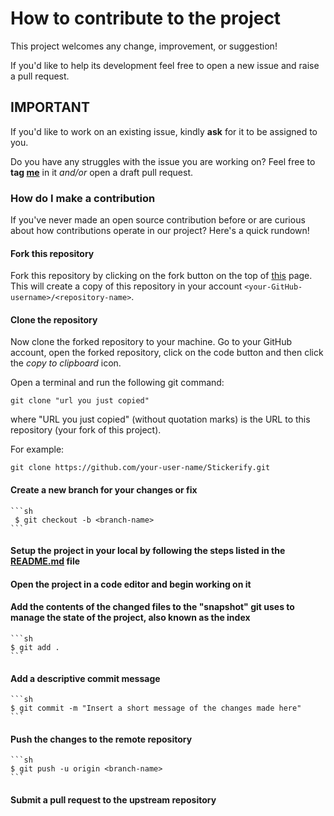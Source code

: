 # How to contribute to the project

This project welcomes any change, improvement, or suggestion!

If you'd like to help its development feel free to open a new issue and raise a pull request.

## IMPORTANT

If you'd like to work on an existing issue, kindly **ask** for it to be assigned to you.

Do you have any struggles with the issue you are working on? Feel free to **tag [me](https://github.com/rob93c)** in it _and/or_ open a draft pull request.

### How do I make a contribution

If you've never made an open source contribution before or are curious about how contributions operate in our project? Here's a quick rundown!

#### Fork this repository

Fork this repository by clicking on the fork button on the top of [this](https://github.com/rob93c/Stickerify) page.
This will create a copy of this repository in your account `<your-GitHub-username>/<repository-name>`.

#### Clone the repository

Now clone the forked repository to your machine. Go to your GitHub account, open the forked repository, click on the code button and then click the _copy to clipboard_ icon.

Open a terminal and run the following git command:

```
git clone "url you just copied"
```

where "URL you just copied" (without quotation marks) is the URL to this repository (your fork of this project). 

For example:

```
git clone https://github.com/your-user-name/Stickerify.git
```

#### Create a new branch for your changes or fix 

    ```sh
     $ git checkout -b <branch-name>
    ```

#### Setup the project in your local by following the steps listed in the [README.md](https://github.com/rob93c/Stickerify#how-to-set-up-the-project) file

#### Open the project in a code editor and begin working on it
#### Add the contents of the changed files to the "snapshot" git uses to manage the state of the project, also known as the index

    ```sh
    $ git add .
    ```

#### Add a descriptive commit message

    ```sh
    $ git commit -m "Insert a short message of the changes made here"
    ```

#### Push the changes to the remote repository

    ```sh
    $ git push -u origin <branch-name>
    ```

#### Submit a pull request to the upstream repository
